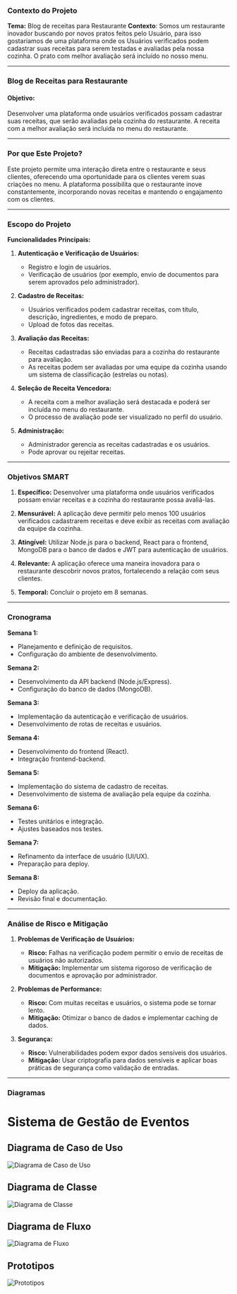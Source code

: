 ### **Contexto do Projeto** ###
**Tema:**
        Blog de receitas para Restaurante
**Contexto**:
        Somos um restaurante inovador buscando por novos pratos feitos pelo Usuário, para isso gostaríamos de uma plataforma onde os Usuários verificados podem cadastrar suas receitas para serem testadas e avaliadas pela nossa cozinha. O prato com melhor avaliação será incluído no nosso menu.

---

### **Blog de Receitas para Restaurante**

#### **Objetivo:**

Desenvolver uma plataforma onde usuários verificados possam cadastrar suas receitas, que serão avaliadas pela cozinha do restaurante. A receita com a melhor avaliação será incluída no menu do restaurante.

---

### **Por que Este Projeto?**

Este projeto permite uma interação direta entre o restaurante e seus clientes, oferecendo uma oportunidade para os clientes verem suas criações no menu. A plataforma possibilita que o restaurante inove constantemente, incorporando novas receitas e mantendo o engajamento com os clientes.

---

### **Escopo do Projeto**

**Funcionalidades Principais:**
1. **Autenticação e Verificação de Usuários:**
   - Registro e login de usuários.
   - Verificação de usuários (por exemplo, envio de documentos para serem aprovados pelo administrador).

2. **Cadastro de Receitas:**
   - Usuários verificados podem cadastrar receitas, com título, descrição, ingredientes, e modo de preparo.
   - Upload de fotos das receitas.

3. **Avaliação das Receitas:**
   - Receitas cadastradas são enviadas para a cozinha do restaurante para avaliação.
   - As receitas podem ser avaliadas por uma equipe da cozinha usando um sistema de classificação (estrelas ou notas).

4. **Seleção de Receita Vencedora:**
   - A receita com a melhor avaliação será destacada e poderá ser incluída no menu do restaurante.
   - O processo de avaliação pode ser visualizado no perfil do usuário.

5. **Administração:**
   - Administrador gerencia as receitas cadastradas e os usuários.
   - Pode aprovar ou rejeitar receitas.

---

### **Objetivos SMART**

1. **Específico:** Desenvolver uma plataforma onde usuários verificados possam enviar receitas e a cozinha do restaurante possa avaliá-las.
   
2. **Mensurável:** A aplicação deve permitir pelo menos 100 usuários verificados cadastrarem receitas e deve exibir as receitas com avaliação da equipe da cozinha.

3. **Atingível:** Utilizar Node.js para o backend, React para o frontend, MongoDB para o banco de dados e JWT para autenticação de usuários.

4. **Relevante:** A aplicação oferece uma maneira inovadora para o restaurante descobrir novos pratos, fortalecendo a relação com seus clientes.

5. **Temporal:** Concluir o projeto em 8 semanas.

---

### **Cronograma**

**Semana 1:**
- Planejamento e definição de requisitos.
- Configuração do ambiente de desenvolvimento.

**Semana 2:**
- Desenvolvimento da API backend (Node.js/Express).
- Configuração do banco de dados (MongoDB).

**Semana 3:**
- Implementação da autenticação e verificação de usuários.
- Desenvolvimento de rotas de receitas e usuários.

**Semana 4:**
- Desenvolvimento do frontend (React).
- Integração frontend-backend.

**Semana 5:**
- Implementação do sistema de cadastro de receitas.
- Desenvolvimento de sistema de avaliação pela equipe da cozinha.

**Semana 6:**
- Testes unitários e integração.
- Ajustes baseados nos testes.

**Semana 7:**
- Refinamento da interface de usuário (UI/UX).
- Preparação para deploy.

**Semana 8:**
- Deploy da aplicação.
- Revisão final e documentação.

---

### **Análise de Risco e Mitigação**

1. **Problemas de Verificação de Usuários:**
   - **Risco:** Falhas na verificação podem permitir o envio de receitas de usuários não autorizados.
   - **Mitigação:** Implementar um sistema rigoroso de verificação de documentos e aprovação por administrador.

2. **Problemas de Performance:**
   - **Risco:** Com muitas receitas e usuários, o sistema pode se tornar lento.
   - **Mitigação:** Otimizar o banco de dados e implementar caching de dados.

3. **Segurança:**
   - **Risco:** Vulnerabilidades podem expor dados sensíveis dos usuários.
   - **Mitigação:** Usar criptografia para dados sensíveis e aplicar boas práticas de segurança como validação de entradas.

---

### **Diagramas**

# Sistema de Gestão de Eventos

## Diagrama de Caso de Uso

![Diagrama de Caso de Uso](diagramas/diagrama_de_Uso.png)

## Diagrama de Classe

![Diagrama de Classe](diagramas/diagrama_de_Classe.png)

## Diagrama de Fluxo

![Diagrama de Fluxo](diagramas/diagrama_de_Fluxo.png)

## Prototipos

![Prototipos](Prototipos/Master_Prato.PNG)
